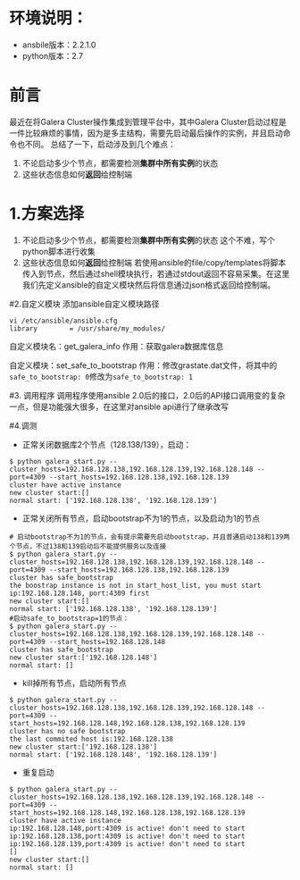 # 环境说明：
- ansbile版本：2.2.1.0
- python版本：2.7

# 前言
最近在将Galera Cluster操作集成到管理平台中，其中Galera Cluster启动过程是一件比较麻烦的事情，因为是多主结构，需要先启动最后操作的实例，并且启动命令也不同。
总结了一下，启动涉及到几个难点：
1. 不论启动多少个节点，都需要检测**集群中所有实例**的状态
2. 这些状态信息如何**返回**给控制端


# 1.方案选择
1. 不论启动多少个节点，都需要检测**集群中所有实例**的状态
  这个不难，写个python脚本进行收集
2. 这些状态信息如何**返回**给控制端
  若使用ansible的file/copy/templates将脚本传入到节点，然后通过shell模块执行，若通过stdout返回不容易采集。在这里我们先定义ansible的自定义模块然后将信息通过json格式返回给控制端。


#2.自定义模块
添加ansible自定义模块路径
```
vi /etc/ansible/ansible.cfg
library        = /usr/share/my_modules/
```

自定义模块名：get_galera_info
作用：获取galera数据库信息

自定义模块：set_safe_to_bootstrap
作用：修改grastate.dat文件，将其中的`safe_to_bootstrap: 0`修改为`safe_to_bootstrap: 1`


#3. 调用程序
调用程序使用ansible 2.0后的接口，2.0后的API接口调用变的复杂一点，但是功能强大很多，在这里对ansible api进行了继承改写


#4.调测
- 正常关闭数据库2个节点（128.138/139），启动：
```
$ python galera_start.py --cluster_hosts=192.168.128.138,192.168.128.139,192.168.128.148 --port=4309 --start_hosts=192.168.128.138,192.168.128.139
cluster have active instance
new cluster start:[]
normal start: ['192.168.128.138', '192.168.128.139']
```
- 正常关闭所有节点，启动bootstrap不为1的节点，以及启动为1的节点
```
# 启动bootstrap不为1的节点，会有提示需要先启动bootstrap，并且普通启动138和139两个节点，不过138和139启动后不能提供服务以及连接
$ python galera_start.py --cluster_hosts=192.168.128.138,192.168.128.139,192.168.128.148 --port=4309 --start_hosts=192.168.128.138,192.168.128.139
cluster has safe_bootstrap
the boostrap instance is not in start_host_list, you must start ip:192.168.128.148, port:4309 first
new cluster start:[]
normal start: ['192.168.128.138', '192.168.128.139']
#启动safe_to_bootstrap=1的节点：
$ python galera_start.py --cluster_hosts=192.168.128.138,192.168.128.139,192.168.128.148 --port=4309 --start_hosts=192.168.128.148
cluster has safe_bootstrap
new cluster start:['192.168.128.148']
normal start: []
```

- kill掉所有节点，启动所有节点
```
$ python galera_start.py --cluster_hosts=192.168.128.138,192.168.128.139,192.168.128.148 --port=4309 --start_hosts=192.168.128.148,192.168.128.138,192.168.128.139
cluster has no safe bootstrap
the last commited host is:192.168.128.138
new cluster start:['192.168.128.138']
normal start: ['192.168.128.148', '192.168.128.139']
```

- 重复启动
```
$ python galera_start.py --cluster_hosts=192.168.128.138,192.168.128.139,192.168.128.148 --port=4309 --start_hosts=192.168.128.148,192.168.128.138,192.168.128.139
cluster have active instance
ip:192.168.128.148,port:4309 is active! don't need to start
ip:192.168.128.138,port:4309 is active! don't need to start
ip:192.168.128.139,port:4309 is active! don't need to start
[]
new cluster start:[]
normal start: []
```